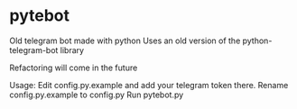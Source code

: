 # pytebot
Old telegram bot made with python
Uses an old version of the python-telegram-bot library

Refactoring will come in the future

Usage:
    Edit config.py.example and add your telegram token there.
    Rename config.py.example to config.py
    Run pytebot.py
    
